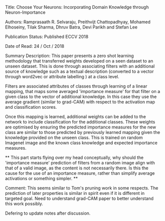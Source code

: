 
Title: Choose Your Neurons: Incorporating Domain Knowledge through Neuron-Importance

Authors: Ramprasaath R. Selvaraju, Preithvijt Chattopadhyay, Mohamed Elhoseiny,
Tilak Sharma,  Dhruv Batra, Devi Parikh and Stefan Lee

Publication Status:  Published ECCV 2018

Date of Read: 24 / Oct / 2018

Summary Description: This paper presents a zero shot learning methodology that
transferred weights developed on a seen dataset to an unseen dataset. This is
done through associating filters with an additional source of knowledge such as
a textual description (converted to a vector through word2vec or attribute
labelling ) at a class level.

Filters are associated attributes of classes through learning of a linear
mapping, that maps some averaged 'importance measure' for that filter on a given
class to the vector of additional knowledge. In this case they use the average
gradient (similar to grad-CAM) with respect to the activation map and
classification scores.

Once this mapping is learned, additional weights can be added to the network to
include classification for the additional classes. These weights are optimised
by ensuring the predicted importance measures for the new class are similar to
those  predicted by previously learned mapping given the knowledge provided on
the unseen class. This is trained on random Imagenet image and the known class
knowledge and expected importance measures.

** This part starts flying over my head conceptually, why should the 'importance
measure' prediction of filters from a random image align with that of a valid
image, as the content is not necessarily there. Is this the cause for the use of
an importance measure, rather than simplify average activations or something
simpler. **



Comment: This seems similar to Tom's pruning work in some respects. The
prediction of later properties is similar in spirit even if it is different in
targeted goal. Need to understand grad-CAM paper to better understand this work
possibly.

Defering to update notes after discussion.
